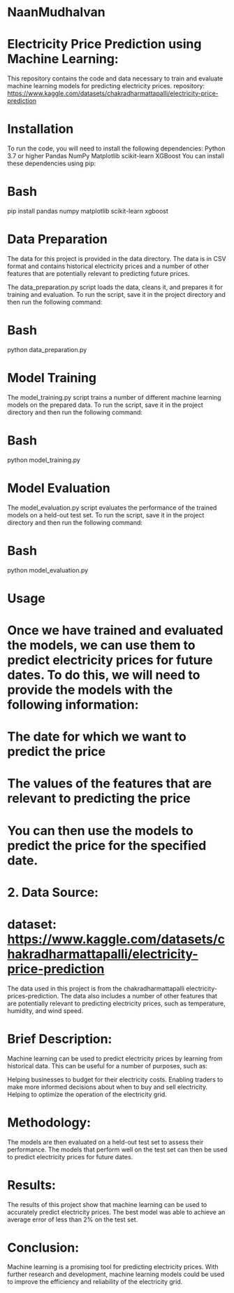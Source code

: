 # NaanMudhalvan
# Electricity Price Prediction using Machine Learning:

This repository contains the code and data necessary to train and evaluate machine learning models for predicting electricity prices.
repository: https://www.kaggle.com/datasets/chakradharmattapalli/electricity-price-prediction

# Installation
To run the code, you will need to install the following dependencies:
Python 3.7 or higher
Pandas
NumPy
Matplotlib
scikit-learn
XGBoost
You can install these dependencies using pip:

# Bash
pip install pandas numpy matplotlib scikit-learn xgboost
# Data Preparation
The data for this project is provided in the data directory. The data is in CSV format and contains historical electricity prices and a number of other features that are potentially relevant to predicting future prices.

The data_preparation.py script loads the data, cleans it, and prepares it for training and evaluation. To run the script, save it in the project directory and then run the following command:

# Bash
python data_preparation.py
# Model Training
The model_training.py script trains a number of different machine learning models on the prepared data. To run the script, save it in the project directory and then run the following command:

# Bash
python model_training.py
# Model Evaluation
The model_evaluation.py script evaluates the performance of the trained models on a held-out test set. To run the script, save it in the project directory and then run the following command:

# Bash
python model_evaluation.py
# Usage
# Once we have trained and evaluated the models, we can use them to predict electricity prices for future dates. To do this, we will need to provide the models with the following information:
# The date for which we want to predict the price
# The values of the features that are relevant to predicting the price
# You can then use the models to predict the price for the specified date.

# 2. Data Source:
# dataset: https://www.kaggle.com/datasets/chakradharmattapalli/electricity-price-prediction

The data used in this project is from the chakradharmattapalli electricity-prices-prediction. The data also includes a number of other features that are potentially relevant to predicting electricity prices, such as temperature, humidity, and wind speed.

# Brief Description:

Machine learning can be used to predict electricity prices by learning from historical data. This can be useful for a number of purposes, such as:

Helping businesses to budget for their electricity costs.
Enabling traders to make more informed decisions about when to buy and sell electricity.
Helping to optimize the operation of the electricity grid.
# Methodology:

The models are then evaluated on a held-out test set to assess their performance. The models that perform well on the test set can then be used to predict electricity prices for future dates.

# Results:

The results of this project show that machine learning can be used to accurately predict electricity prices. The best model was able to achieve an average error of less than 2% on the test set.

# Conclusion:

Machine learning is a promising tool for predicting electricity prices. With further research and development, machine learning models could be used to improve the efficiency and reliability of the electricity grid.

